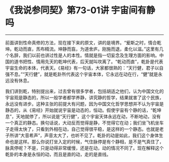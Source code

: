 # 《我说参同契》第73-01讲 宇宙间有静吗

------

前面讲到性命真修的方法，现在接下来的原文，讲的是境界。“爰斯之时，情合乾坤。乾动而直，炁布精流。坤静而翕，为道舍庐。刚施而退，柔化以滋。”这里有几个名辞，我们以前也讲过性是人的本性。情就是指一切妄念及生理方面的影响。中国的道书把性、情用先天的乾坤代表，后天就叫坎离了。“乾动而直”，乾卦是代表宇宙生命的本体，代表天。《易经》有一句话，大家都很熟的：“天行健，君子以自强不息。”“天行健”，就是乾卦所代表这个宇宙本体，它永远在动在行，“健”就是永远没有休息。

我们讲到乾，特别提出来，过去曾有很多学者，包括胡适之他们，认为中国文化的宇宙观是静态的，所以一般学者都学养静，讲究静的哲学，结果就害了这个民族，永远没有进步。这种主张的前提大有问题，因为中国文化哲学思想并不认为宇宙是静态的，从《易经》开始就说宇宙是动态的，恒动。假使宇宙有个静的话，“乾坤息”，天地就停了，所以说是“天行健”，这个宇宙天体永远在动，不断地动，没有一个真正的静态。换句话说，大动反而觉得是静，不觉得它在动；我们坐飞机坐车子走得太快了，只看到外相在动，自己觉得很平稳，是这样的一个静态。也就是老子所讲“大音希声”，声音太大了，也听不见了。乾卦的动是如此，我们这个身体生命也是这样。那么你说打坐入定的时候，气住脉停是有个静相，是不是气真住了，脉真停呢？不是，只是动得非常缓慢，还是在动，动的情况不同了。现在解释这个乾卦的本身是永恒的动，而且是直的动，走的是直线。